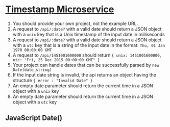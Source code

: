 
# [Timestamp Microservice](https://www.freecodecamp.org/learn/apis-and-microservices/apis-and-microservices-projects/timestamp-microservice)

1. You should provide your own project, not the example URL.
2. A request to `/api/:date?` with a valid date should return a JSON object with a `unix` key that is a Unix timestamp of the input date in milliseconds
3. A request to `/api/:date?` with a valid date should return a JSON object with a `utc` key that is a string of the input date in the format: `Thu, 01 Jan 1970 00:00:00 GMT`
4. A request to `/api/1451001600000` should return `{ unix: 1451001600000, utc: "Fri, 25 Dec 2015 00:00:00 GMT" }`
5. Your project can handle dates that can be successfully parsed by `new Date(date_string)`
6. If the input date string is invalid, the api returns an object having the structure `{ error : "Invalid Date" }`
7. An empty date parameter should return the current time in a JSON object with a `unix` key
8. An empty date parameter should return the current time in a JSON object with a `utc` key

## JavaScript Date()
